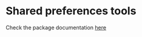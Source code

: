 # Shared preferences tools

Check the package documentation [here](packages/shared_preferences_tools/README.md)
